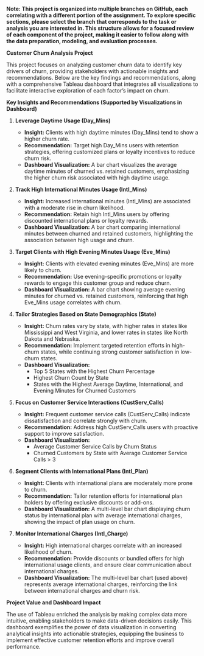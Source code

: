 **Note: This project is organized into multiple branches on GitHub, each correlating with a different portion of the assignment. To explore specific sections, please select the branch that corresponds to the task or analysis you are interested in. This structure allows for a focused review of each component of the project, making it easier to follow along with the data preparation, modeling, and evaluation processes.**

**Customer Churn Analysis Project**

This project focuses on analyzing customer churn data to identify key drivers of churn, providing stakeholders with actionable insights and recommendations. Below are the key findings and recommendations, along with a comprehensive Tableau dashboard that integrates all visualizations to facilitate interactive exploration of each factor’s impact on churn.

**Key Insights and Recommendations (Supported by Visualizations in Dashboard)**

1. **Leverage Daytime Usage (Day_Mins)**
   - **Insight:** Clients with high daytime minutes (Day_Mins) tend to show a higher churn rate.
   - **Recommendation:** Target high Day_Mins users with retention strategies, offering customized plans or loyalty incentives to reduce churn risk.
   - **Dashboard Visualization:** A bar chart visualizes the average daytime minutes of churned vs. retained customers, emphasizing the higher churn risk associated with high daytime usage.

2. **Track High International Minutes Usage (Intl_Mins)**
   - **Insight:** Increased international minutes (Intl_Mins) are associated with a moderate rise in churn likelihood.
   - **Recommendation:** Retain high Intl_Mins users by offering discounted international plans or loyalty rewards.
   - **Dashboard Visualization:** A bar chart comparing international minutes between churned and retained customers, highlighting the association between high usage and churn.

3. **Target Clients with High Evening Minutes Usage (Eve_Mins)**
   - **Insight:** Clients with elevated evening minutes (Eve_Mins) are more likely to churn.
   - **Recommendation:** Use evening-specific promotions or loyalty rewards to engage this customer group and reduce churn.
   - **Dashboard Visualization:** A bar chart showing average evening minutes for churned vs. retained customers, reinforcing that high Eve_Mins usage correlates with churn.

4. **Tailor Strategies Based on State Demographics (State)**
   - **Insight:** Churn rates vary by state, with higher rates in states like Mississippi and West Virginia, and lower rates in states like North Dakota and Nebraska.
   - **Recommendation:** Implement targeted retention efforts in high-churn states, while continuing strong customer satisfaction in low-churn states.
   - **Dashboard Visualization:**
     - Top 5 States with the Highest Churn Percentage
     - Highest Churn Count by State
     - States with the Highest Average Daytime, International, and Evening Minutes for Churned Customers

5. **Focus on Customer Service Interactions (CustServ_Calls)**
   - **Insight:** Frequent customer service calls (CustServ_Calls) indicate dissatisfaction and correlate strongly with churn.
   - **Recommendation:** Address high CustServ_Calls users with proactive support to improve satisfaction.
   - **Dashboard Visualization:**
     - Average Customer Service Calls by Churn Status
     - Churned Customers by State with Average Customer Service Calls > 3

6. **Segment Clients with International Plans (Intl_Plan)**
   - **Insight:** Clients with international plans are moderately more prone to churn.
   - **Recommendation:** Tailor retention efforts for international plan holders by offering exclusive discounts or add-ons.
   - **Dashboard Visualization:** A multi-level bar chart displaying churn status by international plan with average international charges, showing the impact of plan usage on churn.

7. **Monitor International Charges (Intl_Charge)**
   - **Insight:** High international charges correlate with an increased likelihood of churn.
   - **Recommendation:** Provide discounts or bundled offers for high international usage clients, and ensure clear communication about international charges.
   - **Dashboard Visualization:** The multi-level bar chart (used above) represents average international charges, reinforcing the link between international charges and churn risk.

**Project Value and Dashboard Impact**

The use of Tableau enriched the analysis by making complex data more intuitive, enabling stakeholders to make data-driven decisions easily. This dashboard exemplifies the power of data visualization in converting analytical insights into actionable strategies, equipping the business to implement effective customer retention efforts and improve overall performance.

